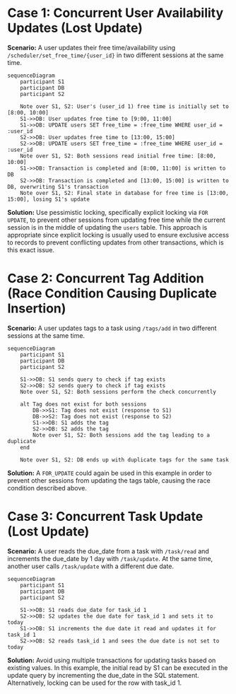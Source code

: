 # Case 1: Concurrent User Availability Updates (Lost Update)
**Scenario:** A user updates their free time/availability using `/scheduler/set_free_time/{user_id}` in two different sessions at the same time.
```mermaid
sequenceDiagram
    participant S1
    participant DB
    participant S2

    Note over S1, S2: User's (user_id 1) free time is initially set to [8:00, 10:00]
    S1->>DB: User updates free time to [9:00, 11:00]
    S1->>DB: UPDATE users SET free_time = :free_time WHERE user_id = :user_id
    S2->>DB: User updates free time to [13:00, 15:00]
    S2->>DB: UPDATE users SET free_time = :free_time WHERE user_id = :user_id
    Note over S1, S2: Both sessions read initial free time: [8:00, 10:00]
    S1->>DB: Transaction is completed and [8:00, 11:00] is written to DB
    S2->>DB: Transaction is completed and [13:00, 15:00] is written to DB, overwriting S1's transaction
    Note over S1, S2: Final state in database for free time is [13:00, 15:00], losing S1's update    
```
**Solution:** Use pessimistic locking, specifically explicit locking via `FOR UPDATE`, to prevent other sessions from updating free time while the current session is in the middle of updating the `users` table. This approach is appropriate since explicit locking is usually used to ensure exclusive access to records to prevent conflicting updates from other transactions, which is this exact issue.

# Case 2: Concurrent Tag Addition (Race Condition Causing Duplicate Insertion)
**Scenario:** A user updates tags to a task using `/tags/add` in two different sessions at the same time.
```mermaid
sequenceDiagram
    participant S1
    participant DB
    participant S2

    S1->>DB: S1 sends query to check if tag exists
    S2->>DB: S2 sends query to check if tag exists
    Note over S1, S2: Both sessions perform the check concurrently

    alt Tag does not exist for both sessions
        DB->>S1: Tag does not exist (response to S1)
        DB->>S2: Tag does not exist (response to S2)
        S1->>DB: S1 adds the tag
        S2->>DB: S2 adds the tag
        Note over S1, S2: Both sessions add the tag leading to a duplicate
    end

    Note over S1, S2: DB ends up with duplicate tags for the same task    
```
**Solution:** A `FOR_UPDATE` could again be used in this example in order to prevent other sessions from updating the tags table, causing the race condition described above.

# Case 3: Concurrent Task Update (Lost Update)
**Scenario:** A user reads the due_date from a task with `/task/read` and increments the due_date by 1 day with `/task/update`. At the same time, another user calls `/task/update` with a different due date.
```mermaid
sequenceDiagram
    participant S1
    participant DB
    participant S2

    S1->>DB: S1 reads due_date for task_id 1
    S2->>DB: S2 updates the due date for task_id 1 and sets it to today
    S1->>DB: S1 increments the due date it read and updates it for task_id 1
    S2->>DB: S2 reads task_id 1 and sees the due date is not set to today
```
**Solution:** Avoid using multiple transactions for updating tasks based on existing values. In this example, the initial read by S1 can be executed in the update query by incrementing the due_date in the SQL statement. Alternatively, locking can be used for the row with task_id 1.
